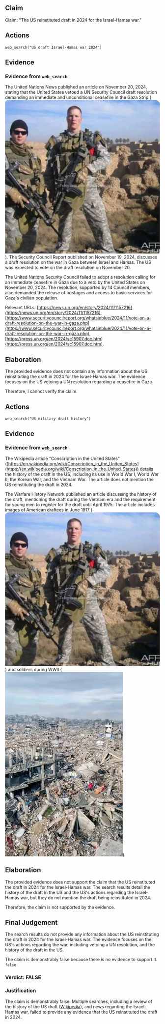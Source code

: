 ## Claim
Claim: "The US reinstituted draft in 2024 for the Israel-Hamas war."

## Actions
```
web_search("US draft Israel-Hamas war 2024")
```

## Evidence
### Evidence from `web_search`
The United Nations News published an article on November 20, 2024, stating that the United States vetoed a UN Security Council draft resolution demanding an immediate and unconditional ceasefire in the Gaza Strip (![image 1](media/0.jpg)). The Security Council Report published on November 19, 2024, discusses a draft resolution on the war in Gaza between Israel and Hamas. The US was expected to vote on the draft resolution on November 20.

The United Nations Security Council failed to adopt a resolution calling for an immediate ceasefire in Gaza due to a veto by the United States on November 20, 2024. The resolution, supported by 14 Council members, also demanded the release of hostages and access to basic services for Gaza's civilian population.

Relevant URLs: [https://news.un.org/en/story/2024/11/1157216](https://news.un.org/en/story/2024/11/1157216), [https://www.securitycouncilreport.org/whatsinblue/2024/11/vote-on-a-draft-resolution-on-the-war-in-gaza.php](https://www.securitycouncilreport.org/whatsinblue/2024/11/vote-on-a-draft-resolution-on-the-war-in-gaza.php), [https://press.un.org/en/2024/sc15907.doc.htm](https://press.un.org/en/2024/sc15907.doc.htm).


## Elaboration
The provided evidence does not contain any information about the US reinstituting the draft in 2024 for the Israel-Hamas war. The evidence focuses on the US vetoing a UN resolution regarding a ceasefire in Gaza.

Therefore, I cannot verify the claim.


## Actions
```
web_search("US military draft history")
```

## Evidence
### Evidence from `web_search`
The Wikipedia article "Conscription in the United States" ([https://en.wikipedia.org/wiki/Conscription_in_the_United_States](https://en.wikipedia.org/wiki/Conscription_in_the_United_States)) details the history of the draft in the US, including its use in World War I, World War II, the Korean War, and the Vietnam War. The article does not mention the US reinstituting the draft in 2024.

The Warfare History Network published an article discussing the history of the draft, mentioning the draft during the Vietnam era and the requirement for young men to register for the draft until April 1975. The article includes images of American draftees in June 1917 (![image 1](media/0.jpg)) and soldiers during WWII (![image 2](media/1.jpg)).


## Elaboration
The provided evidence does not support the claim that the US reinstituted the draft in 2024 for the Israel-Hamas war. The search results detail the history of the draft in the US and the US's actions regarding the Israel-Hamas war, but they do not mention the draft being reinstituted in 2024.

Therefore, the claim is not supported by the evidence.


## Final Judgement
The search results do not provide any information about the US reinstituting the draft in 2024 for the Israel-Hamas war. The evidence focuses on the US's actions regarding the war, including vetoing a UN resolution, and the history of the draft in the US.

The claim is demonstrably false because there is no evidence to support it. `false`


### Verdict: FALSE

### Justification
The claim is demonstrably false. Multiple searches, including a review of the history of the US draft ([Wikipedia](https://en.wikipedia.org/wiki/Conscription_in_the_United_States)), and news regarding the Israel-Hamas war, failed to provide any evidence that the US reinstituted the draft in 2024.
